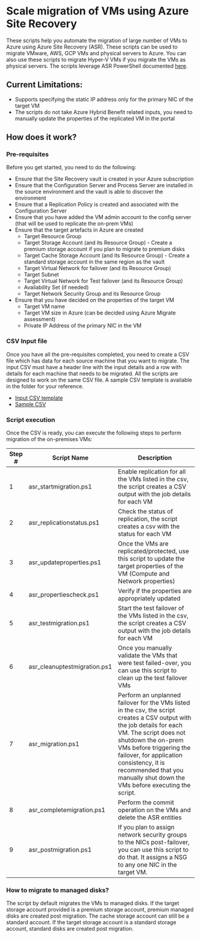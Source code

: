 # Scale migration of VMs using Azure Site Recovery

These scripts help you automate the migration of large number of VMs to Azure using Azure Site Recovery (ASR). These scripts can be used to migrate VMware, AWS, GCP VMs and physical servers to Azure. You can also use these scripts to migrate Hyper-V VMs if you migrate the VMs as physical servers. The scripts leverage ASR PowerShell documented [here](https://docs.microsoft.com/azure/site-recovery/vmware-azure-disaster-recovery-powershell).

## Current Limitations:
- Supports specifying the static IP address only for the primary NIC of the target VM
- The scripts do not take Azure Hybrid Benefit related inputs, you need to manually update the properties of the replicated VM in the portal

## How does it work?

### Pre-requisites
Before you get started, you need to do the following:
- Ensure that the Site Recovery vault is created in your Azure subscription
- Ensure that the Configuration Server and Process Server are installed in the source environment and the vault is able to discover the environment
- Ensure that a Replication Policy is created and associated with the Configuration Server
- Ensure that you have added the VM admin account to the config server (that will be used to replicate the on-prem VMs)
- Ensure that the target artefacts in Azure are created
    - Target Resource Group
    - Target Storage Account (and its Resource Group) - Create a premium storage account if you plan to migrate to premium disks
    - Target Cache Storage Account (and its Resource Group) - Create a standard storage account in the same region as the vault
    - Target Virtual Network for failover (and its Resource Group)
    - Target Subnet
    - Target Virtual Network for Test failover (and its Resource Group)
    - Availability Set (if needed)
    - Target Network Security Group and its Resource Group
- Ensure that you have decided on the properties of the target VM
    - Target VM name
    - Target VM size in Azure (can be decided using Azure Migrate assessment)
    - Private IP Address of the primary NIC in the VM

### CSV Input file
Once you have all the pre-requisites completed, you need to create a CSV file which has data for each source machine that you want to migrate. The input CSV must have a header line with the input details and a row with details for each machine that needs to be migrated. All the scripts are designed to work on the same CSV file. A sample CSV template is available in the folder for your reference.

- [Input CSV template](input_template.csv)
- [Sample CSV](samplecsv.csv)

### Script execution
Once the CSV is ready, you can execute the following steps to perform migration of the on-premises VMs:

**Step #** | **Script Name** | **Description**
--- | --- | ---
1 | asr_startmigration.ps1 | Enable replication for all the VMs listed in the csv, the script creates a CSV output with the job details for each VM
2 | asr_replicationstatus.ps1 | Check the status of replication, the script creates a csv with the status for each VM
3 | asr_updateproperties.ps1 | Once the VMs are replicated/protected, use this script to update the target properties of the VM (Compute and Network properties)
4 | asr_propertiescheck.ps1 | Verify if the properties are appropriately updated
5 | asr_testmigration.ps1 |  Start the test failover of the VMs listed in the csv, the script creates a CSV output with the job details for each VM
6 | asr_cleanuptestmigration.ps1 | Once you manually validate the VMs that were test failed-over, you can use this script to clean up the test failover VMs
7 | asr_migration.ps1 | Perform an unplanned failover for the VMs listed in the csv, the script creates a CSV output with the job details for each VM. The script does not shutdown the on-prem VMs before triggering the failover, for application consistency, it is recommended that you manually shut down the VMs before executing the script.
8 | asr_completemigration.ps1 | Perform the commit operation on the VMs and delete the ASR entities
9 | asr_postmigration.ps1 | If you plan to assign network security groups to the NICs post-failover, you can use this script to do that. It assigns a NSG to any one NIC in the target VM.

### How to migrate to managed disks?
The script by default migrates the VMs to managed disks. If the target storage account provided is a premium storage account, premium managed disks are created post migration. The cache storage account can still be a standard account. If the target storage account is a standard storage account, standard disks are created post migration.
